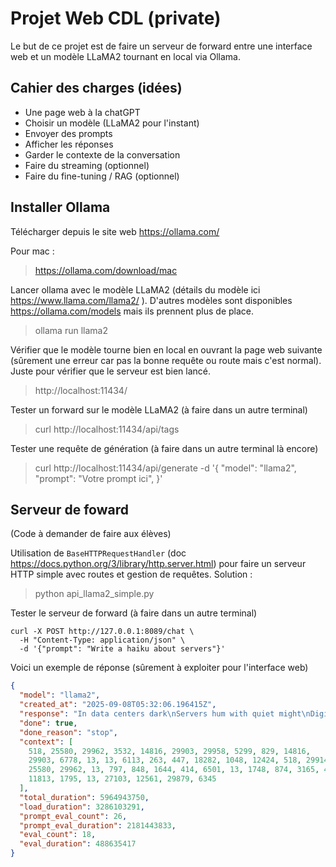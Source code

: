 # Projet Web CDL (private)

Le but de ce projet est de faire un serveur de forward entre une interface web et un modèle LLaMA2 tournant en local via Ollama.

## Cahier des charges (idées)

- Une page web à la chatGPT
- Choisir un modèle (LLaMA2 pour l'instant)
- Envoyer des prompts
- Afficher les réponses
- Garder le contexte de la conversation
- Faire du streaming (optionnel)
- Faire du fine-tuning / RAG (optionnel)

## Installer Ollama

Télécharger depuis le site web https://ollama.com/

Pour mac :

> https://ollama.com/download/mac

Lancer ollama avec le modèle LLaMA2 (détails du modèle ici https://www.llama.com/llama2/ ). D'autres modèles sont disponibles https://ollama.com/models mais ils prennent plus de place.

> ollama run llama2

Vérifier que le modèle tourne bien en local en ouvrant la page web suivante (sûrement une erreur car pas la bonne requête ou route mais c'est normal). Juste pour vérifier que le serveur est bien lancé.

> http://localhost:11434/

Tester un forward sur le modèle LLaMA2 (à faire dans un autre terminal)

> curl http://localhost:11434/api/tags

Tester une requête de génération (à faire dans un autre terminal là encore)

> curl http://localhost:11434/api/generate -d '{
  "model": "llama2",
  "prompt": "Votre prompt ici",
}'

## Serveur de foward

(Code à demander de faire aux élèves)

Utilisation de `BaseHTTPRequestHandler` (doc https://docs.python.org/3/library/http.server.html) pour faire un serveur HTTP simple avec routes et gestion de requêtes. Solution :

> python api_llama2_simple.py

Tester le serveur de forward (à faire dans un autre terminal)

```
curl -X POST http://127.0.0.1:8089/chat \
  -H "Content-Type: application/json" \
  -d '{"prompt": "Write a haiku about servers"}'
```

Voici un exemple de réponse (sûrement à exploiter pour l'interface web)

```json
{
  "model": "llama2",
  "created_at": "2025-09-08T05:32:06.196415Z",
  "response": "In data centers dark\nServers hum with quiet might\nDigital dreams born",
  "done": true,
  "done_reason": "stop",
  "context": [
    518, 25580, 29962, 3532, 14816, 29903, 29958, 5299, 829, 14816,
    29903, 6778, 13, 13, 6113, 263, 447, 18282, 1048, 12424, 518, 29914,
    25580, 29962, 13, 797, 848, 1644, 414, 6501, 13, 1748, 874, 3165, 411,
    11813, 1795, 13, 27103, 12561, 29879, 6345
  ],
  "total_duration": 5964943750,
  "load_duration": 3286103291,
  "prompt_eval_count": 26,
  "prompt_eval_duration": 2181443833,
  "eval_count": 18,
  "eval_duration": 488635417
}
```